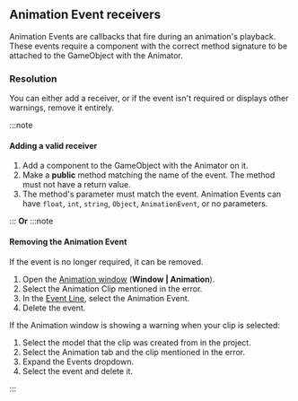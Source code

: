 ## Animation Event receivers
Animation Events are callbacks that fire during an animation's playback.
These events require a component with the correct method signature to be attached to the GameObject with the Animator.

### Resolution
You can either add a receiver, or if the event isn't required or displays other warnings, remove it entirely.

:::note
#### Adding a valid receiver
1. Add a component to the GameObject with the Animator on it.
1. Make a **public** method matching the name of the event. The method must not have a return value.
1. The method's parameter must match the event. Animation Events can have `float`, `int`, `string`, `Object`, `AnimationEvent`, or no parameters.

:::
**Or**
:::note
#### Removing the Animation Event
If the event is no longer required, it can be removed.
1. Open the [Animation window](https://docs.unity3d.com/Manual/animeditor-UsingAnimationEditor.html) (**Window | Animation**).
1. Select the Animation Clip mentioned in the error.
1. In the [Event Line](https://docs.unity3d.com/Manual/script-AnimationWindowEvent.html), select the Animation Event.
1. Delete the event.

If the Animation window is showing a warning when your clip is selected:
1. Select the model that the clip was created from in the project.
1. Select the Animation tab and the clip mentioned in the error.
1. Expand the Events dropdown.
1. Select the event and delete it.

:::
